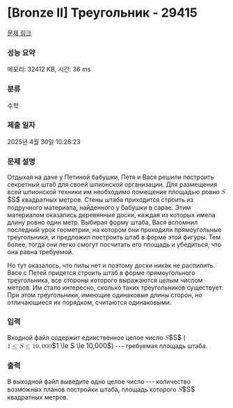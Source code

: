 # [Bronze II] Треугольник - 29415 

[문제 링크](https://www.acmicpc.net/problem/29415) 

### 성능 요약

메모리: 32412 KB, 시간: 36 ms

### 분류

수학

### 제출 일자

2025년 4월 30일 10:28:23

### 문제 설명

<p>Отдыхая на даче у Петиной бабушки, Петя и Вася решили построить секретный штаб для своей шпионской организации. Для размещения всей шпионской техники им необходимо помещение площадью ровно <mjx-container class="MathJax" jax="CHTML" style="font-size: 109%; position: relative;"><mjx-math class="MJX-TEX" aria-hidden="true"><mjx-mi class="mjx-i"><mjx-c class="mjx-c1D446 TEX-I"></mjx-c></mjx-mi></mjx-math><mjx-assistive-mml unselectable="on" display="inline"><math xmlns="http://www.w3.org/1998/Math/MathML"><mi>S</mi></math></mjx-assistive-mml><span aria-hidden="true" class="no-mathjax mjx-copytext">$S$</span></mjx-container> квадратных метров. Стены штаба приходится строить из подручного материала, найденного у бабушки в сарае. Этим материалом оказались деревянные доски, каждая из которых имела длину ровно один метр. Выбирая форму штаба, Вася вспомнил последний урок геометрии, на котором они проходили прямоугольные треугольники, и предложил построить штаб в форме этой фигуры. Тем более, тогда они легко смогут посчитать его площадь и убедиться, что она равна требуемой.</p>

<p>Но тут оказалось, что пилы нет и поэтому доски никак не распилить. Васе с Петей придется строить штаб в форме прямоугольного треугольника, все стороны которого выражаются целым числом метров. Им стало интересно, сколько таких треугольников существует. При этом треугольники, имеющие одинаковые длины сторон, но отличающиеся их порядком, считаются одинаковыми.</p>

### 입력 

 <p>Входной файл содержит единственное целое число <mjx-container class="MathJax" jax="CHTML" style="font-size: 109%; position: relative;"><mjx-math class="MJX-TEX" aria-hidden="true"><mjx-mi class="mjx-i"><mjx-c class="mjx-c1D446 TEX-I"></mjx-c></mjx-mi></mjx-math><mjx-assistive-mml unselectable="on" display="inline"><math xmlns="http://www.w3.org/1998/Math/MathML"><mi>S</mi></math></mjx-assistive-mml><span aria-hidden="true" class="no-mathjax mjx-copytext">$S$</span></mjx-container> (<mjx-container class="MathJax" jax="CHTML" style="font-size: 109%; position: relative;"><mjx-math class="MJX-TEX" aria-hidden="true"><mjx-mn class="mjx-n"><mjx-c class="mjx-c31"></mjx-c></mjx-mn><mjx-mo class="mjx-n" space="4"><mjx-c class="mjx-c2264"></mjx-c></mjx-mo><mjx-mi class="mjx-i" space="4"><mjx-c class="mjx-c1D446 TEX-I"></mjx-c></mjx-mi><mjx-mo class="mjx-n" space="4"><mjx-c class="mjx-c2264"></mjx-c></mjx-mo><mjx-mn class="mjx-n" space="4"><mjx-c class="mjx-c31"></mjx-c><mjx-c class="mjx-c30"></mjx-c></mjx-mn><mjx-mo class="mjx-n"><mjx-c class="mjx-c2C"></mjx-c></mjx-mo><mjx-mn class="mjx-n" space="2"><mjx-c class="mjx-c30"></mjx-c><mjx-c class="mjx-c30"></mjx-c><mjx-c class="mjx-c30"></mjx-c></mjx-mn></mjx-math><mjx-assistive-mml unselectable="on" display="inline"><math xmlns="http://www.w3.org/1998/Math/MathML"><mn>1</mn><mo>≤</mo><mi>S</mi><mo>≤</mo><mn>10</mn><mo>,</mo><mn>000</mn></math></mjx-assistive-mml><span aria-hidden="true" class="no-mathjax mjx-copytext">$1 \le S \le 10,000$</span></mjx-container>) --- требуемая площадь штаба.</p>

### 출력 

 <p>В выходной файл выведите одно целое число --- количество возможных планов постройки штаба, площадь которого <mjx-container class="MathJax" jax="CHTML" style="font-size: 109%; position: relative;"><mjx-math class="MJX-TEX" aria-hidden="true"><mjx-mi class="mjx-i"><mjx-c class="mjx-c1D446 TEX-I"></mjx-c></mjx-mi></mjx-math><mjx-assistive-mml unselectable="on" display="inline"><math xmlns="http://www.w3.org/1998/Math/MathML"><mi>S</mi></math></mjx-assistive-mml><span aria-hidden="true" class="no-mathjax mjx-copytext">$S$</span></mjx-container> квадратных метров.</p>

